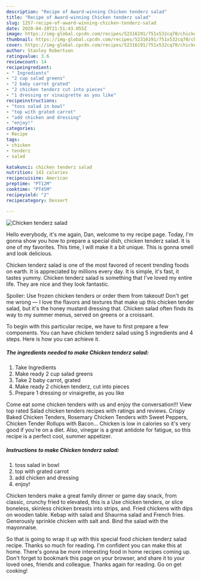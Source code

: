 ```yaml
---
description: "Recipe of Award-winning Chicken tenderz salad"
title: "Recipe of Award-winning Chicken tenderz salad"
slug: 1257-recipe-of-award-winning-chicken-tenderz-salad
date: 2020-04-20T21:51:43.055Z
image: https://img-global.cpcdn.com/recipes/52316191/751x532cq70/chicken-tenderz-salad-recipe-main-photo.jpg
thumbnail: https://img-global.cpcdn.com/recipes/52316191/751x532cq70/chicken-tenderz-salad-recipe-main-photo.jpg
cover: https://img-global.cpcdn.com/recipes/52316191/751x532cq70/chicken-tenderz-salad-recipe-main-photo.jpg
author: Stanley Robertson
ratingvalue: 3.6
reviewcount: 14
recipeingredient:
- " Ingredients"
- "2 cup salad greens"
- "2 baby carrot grated"
- "2 chicken tenderz cut into pieces"
- "1 dressing or vinaigrette as you like"
recipeinstructions:
- "toss salad in bowl"
- "top with grated carrot"
- "add chicken and dressing"
- "enjoy!"
categories:
- Recipe
tags:
- chicken
- tenderz
- salad

katakunci: chicken tenderz salad 
nutrition: 143 calories
recipecuisine: American
preptime: "PT12M"
cooktime: "PT45M"
recipeyield: "2"
recipecategory: Dessert

---
```



![Chicken tenderz salad](https://img-global.cpcdn.com/recipes/52316191/751x532cq70/chicken-tenderz-salad-recipe-main-photo.jpg)

Hello everybody, it's me again, Dan, welcome to my recipe page. Today, I'm gonna show you how to prepare a special dish, chicken tenderz salad. It is one of my favorites. This time, I will make it a bit unique. This is gonna smell and look delicious.

Chicken tenderz salad is one of the most favored of recent trending foods on earth. It is appreciated by millions every day. It is simple, it's fast, it tastes yummy. Chicken tenderz salad is something that I've loved my entire life. They are nice and they look fantastic.

Spoiler: Use frozen chicken tenders or order them from takeout! Don&#39;t get me wrong — I love the flavors and textures that make up this chicken tender salad, but it&#39;s the honey mustard dressing that. Chicken salad often finds its way to my summer menus, served on greens or a croissant.


To begin with this particular recipe, we have to first prepare a few components. You can have chicken tenderz salad using 5 ingredients and 4 steps. Here is how you can achieve it.

<!--inarticleads1-->

##### The ingredients needed to make Chicken tenderz salad:

1. Take  Ingredients
1. Make ready 2 cup salad greens
1. Take 2 baby carrot, grated
1. Make ready 2 chicken tenderz, cut into pieces
1. Prepare 1 dressing or vinaigrette, as you like


Come eat some chicken tenders with us and enjoy the conversation!!! View top rated Salad chicken tenders recipes with ratings and reviews. Crispy Baked Chicken Tenders, Rosemary Chicken Tenders with Sweet Peppers, Chicken Tender Rollups with Bacon… Chicken is low in calories so it&#39;s very good if you&#39;re on a diet. Also, vinegar is a great antidote for fatigue, so this recipe is a perfect cool, summer appetizer. 

<!--inarticleads2-->

##### Instructions to make Chicken tenderz salad:

1. toss salad in bowl
1. top with grated carrot
1. add chicken and dressing
1. enjoy!


Chicken tenders make a great family dinner or game day snack, from classic, crunchy fried to elevated, this is a Use chicken tenders, or slice boneless, skinless chicken breasts into strips, and. Fried chickens with dips on wooden table. Kebap with salad and Shaurma salad and French fries. Generously sprinkle chicken with salt and. Bind the salad with the mayonnaise. 

So that is going to wrap it up with this special food chicken tenderz salad recipe. Thanks so much for reading. I'm confident you can make this at home. There's gonna be more interesting food in home recipes coming up. Don't forget to bookmark this page on your browser, and share it to your loved ones, friends and colleague. Thanks again for reading. Go on get cooking!
